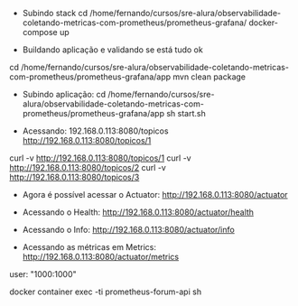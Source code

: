 

- Subindo stack
cd /home/fernando/cursos/sre-alura/observabilidade-coletando-metricas-com-prometheus/prometheus-grafana/
docker-compose up


- Buildando aplicação e validando se está tudo ok

cd /home/fernando/cursos/sre-alura/observabilidade-coletando-metricas-com-prometheus/prometheus-grafana/app
mvn clean package


- Subindo aplicação:
cd /home/fernando/cursos/sre-alura/observabilidade-coletando-metricas-com-prometheus/prometheus-grafana/app
sh start.sh


- Acessando:
192.168.0.113:8080/topicos
http://192.168.0.113:8080/topicos/1

curl -v http://192.168.0.113:8080/topicos/1
curl -v http://192.168.0.113:8080/topicos/2
curl -v http://192.168.0.113:8080/topicos/3




- Agora é possível acessar o Actuator:
http://192.168.0.113:8080/actuator

- Acessando o Health:
http://192.168.0.113:8080/actuator/health

- Acessando o Info:
http://192.168.0.113:8080/actuator/info

- Acessando as métricas em Metrics:
http://192.168.0.113:8080/actuator/metrics






user: "1000:1000"

docker container exec -ti prometheus-forum-api sh